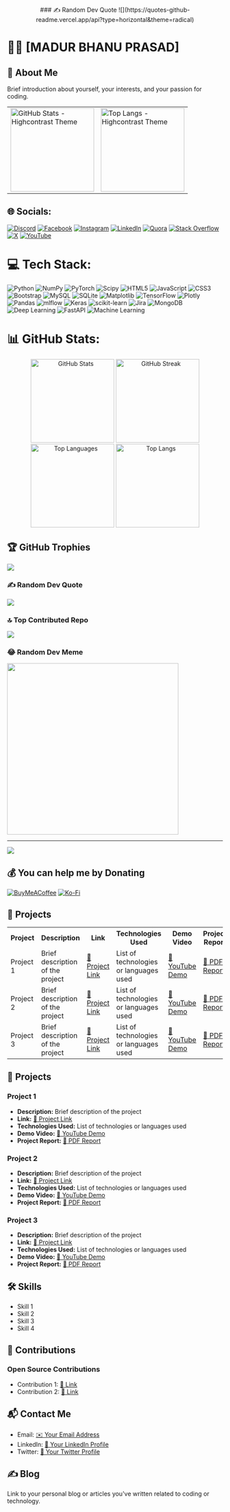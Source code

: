 <div align="center" style="width: 100%;">
  ### ✍️ Random Dev Quote
  ![](https://quotes-github-readme.vercel.app/api?type=horizontal&theme=radical)
</div>

# 👨‍💻 [MADUR BHANU PRASAD]

## 🌟 About Me
Brief introduction about yourself, your interests, and your passion for coding.
<table>
  <tr>
    <td>
      <img src="https://github-readme-stats.vercel.app/api?username=madurbhanuprasad&theme=highcontrast&show_icons=true" alt="GitHub Stats - Highcontrast Theme" height="195"/>
    </td>
    <td>
      <img src="https://github-readme-stats.vercel.app/api/top-langs/?username=madurbhanuprasad&theme=highcontrast&size_weight=0.5&count_weight=0.5" alt="Top Langs - Highcontrast Theme" height="195"/>
    </td>
  </tr>
</table>



## 🌐 Socials:
[![Discord](https://img.shields.io/badge/Discord-%237289DA.svg?logo=discord&logoColor=white)](https://discord.gg/madurbhanuprasad) [![Facebook](https://img.shields.io/badge/Facebook-%231877F2.svg?logo=Facebook&logoColor=white)](https://facebook.com/madurbhanuprasad) [![Instagram](https://img.shields.io/badge/Instagram-%23E4405F.svg?logo=Instagram&logoColor=white)](https://instagram.com/madurbhanuprasad) [![LinkedIn](https://img.shields.io/badge/LinkedIn-%230077B5.svg?logo=linkedin&logoColor=white)](https://linkedin.com/in/madurbhanuprasad) [![Quora](https://img.shields.io/badge/Quora-%23B92B27.svg?logo=Quora&logoColor=white)](https://quora.com/profile/madurbhanuprasad) [![Stack Overflow](https://img.shields.io/badge/-Stackoverflow-FE7A16?logo=stack-overflow&logoColor=white)](https://stackoverflow.com/users/madurbhanuprasad) [![X](https://img.shields.io/badge/X-black.svg?logo=X&logoColor=white)](https://x.com/madurbhanuprasad) [![YouTube](https://img.shields.io/badge/YouTube-%23FF0000.svg?logo=YouTube&logoColor=white)](https://youtube.com/@madurbhanuprasad) 

# 💻 Tech Stack:
![Python](https://img.shields.io/badge/python-3670A0?style=for-the-badge&logo=python&logoColor=ffdd54) ![NumPy](https://img.shields.io/badge/numpy-%23013243.svg?style=for-the-badge&logo=numpy&logoColor=white) ![PyTorch](https://img.shields.io/badge/PyTorch-%23EE4C2C.svg?style=for-the-badge&logo=PyTorch&logoColor=white) ![Scipy](https://img.shields.io/badge/SciPy-%230C55A5.svg?style=for-the-badge&logo=scipy&logoColor=%white) ![HTML5](https://img.shields.io/badge/html5-%23E34F26.svg?style=for-the-badge&logo=html5&logoColor=white) ![JavaScript](https://img.shields.io/badge/javascript-%23323330.svg?style=for-the-badge&logo=javascript&logoColor=%23F7DF1E) ![CSS3](https://img.shields.io/badge/css3-%231572B6.svg?style=for-the-badge&logo=css3&logoColor=white) ![Bootstrap](https://img.shields.io/badge/bootstrap-%238511FA.svg?style=for-the-badge&logo=bootstrap&logoColor=white) ![MySQL](https://img.shields.io/badge/mysql-4479A1.svg?style=for-the-badge&logo=mysql&logoColor=white) ![SQLite](https://img.shields.io/badge/sqlite-%2307405e.svg?style=for-the-badge&logo=sqlite&logoColor=white) ![Matplotlib](https://img.shields.io/badge/Matplotlib-%23ffffff.svg?style=for-the-badge&logo=Matplotlib&logoColor=black) ![TensorFlow](https://img.shields.io/badge/TensorFlow-%23FF6F00.svg?style=for-the-badge&logo=TensorFlow&logoColor=white) ![Plotly](https://img.shields.io/badge/Plotly-%233F4F75.svg?style=for-the-badge&logo=plotly&logoColor=white) ![Pandas](https://img.shields.io/badge/pandas-%23150458.svg?style=for-the-badge&logo=pandas&logoColor=white) ![mlflow](https://img.shields.io/badge/mlflow-%23d9ead3.svg?style=for-the-badge&logo=numpy&logoColor=blue) ![Keras](https://img.shields.io/badge/Keras-%23D00000.svg?style=for-the-badge&logo=Keras&logoColor=white) ![scikit-learn](https://img.shields.io/badge/scikit--learn-%23F7931E.svg?style=for-the-badge&logo=scikit-learn&logoColor=white) ![Jira](https://img.shields.io/badge/jira-%230A0FFF.svg?style=for-the-badge&logo=jira&logoColor=white) ![MongoDB](https://img.shields.io/badge/MongoDB-%234ea94b.svg?style=for-the-badge&logo=mongodb&logoColor=white)
![Deep Learning](https://img.shields.io/badge/Deep_Learning-%230A0FFF.svg?style=for-the-badge&logo=deeplearning&logoColor=white)
![FastAPI](https://img.shields.io/badge/FastAPI-%2300C4B4.svg?style=for-the-badge&logo=fastapi&logoColor=white)
![Machine Learning](https://img.shields.io/badge/Machine_Learning-%23FF6F00.svg?style=for-the-badge&logo=machinelearning&logoColor=white)


# 📊 GitHub Stats:
<div align="center">
  <img src="https://github-readme-stats.vercel.app/api?username=madurbhanuprasad&theme=dark&hide_border=false&include_all_commits=true&count_private=true" alt="GitHub Stats" height="195"/>
  <img src="https://github-readme-streak-stats.herokuapp.com/?user=madurbhanuprasad&theme=dark&hide_border=false" alt="GitHub Streak" height="195"/>
  <img src="https://github-readme-stats.vercel.app/api/top-langs/?username=madurbhanuprasad&theme=dark&hide_border=false&include_all_commits=true&count_private=true&layout=compact" alt="Top Languages" height="195"/>
  <img src="https://github-readme-stats.vercel.app/api/top-langs/?username=madurbhanuprasad&theme=dark&hide_border=false&size_weight=0.5&count_weight=0.5" alt="Top Langs" height="195"/>
</div>


## 🏆 GitHub Trophies
![](https://github-profile-trophy.vercel.app/?username=madurbhanuprasad&theme=juicyfresh&no-frame=false&no-bg=false&margin-w=4)

### ✍️ Random Dev Quote
![](https://quotes-github-readme.vercel.app/api?type=horizontal&theme=radical)

### 🔝 Top Contributed Repo
![](https://github-contributor-stats.vercel.app/api?username=madurbhanuprasad&limit=5&theme=dark&combine_all_yearly_contributions=true)

### 😂 Random Dev Meme
<img src='https://memer-new.vercel.app/' style="height: 400px;"/>

---
[![](https://visitcount.itsvg.in/api?id=madurbhanuprasad&icon=0&color=5)](https://visitcount.itsvg.in)

  ## 💰 You can help me by Donating
  [![BuyMeACoffee](https://img.shields.io/badge/Buy%20Me%20a%20Coffee-ffdd00?style=for-the-badge&logo=buy-me-a-coffee&logoColor=black)](https://buymeacoffee.com/madurbhanuprasad) [![Ko-Fi](https://img.shields.io/badge/Ko--fi-F16061?style=for-the-badge&logo=ko-fi&logoColor=white)](https://ko-fi.com/madurbhanuprasad) 

  
<!-- Proudly created with GPRM ( https://gprm.itsvg.in ) --> 

## 🚀 Projects

<table>
  <tr>
    <th>Project</th>
    <th>Description</th>
    <th>Link</th>
    <th>Technologies Used</th>
    <th>Demo Video</th>
    <th>Project Report</th>
  </tr>
  <tr>
    <td>Project 1</td>
    <td>Brief description of the project</td>
    <td><a href="link">🔗 Project Link</a></td>
    <td>List of technologies or languages used</td>
    <td><a href="video_link">🎥 YouTube Demo</a></td>
    <td><a href="report_link">📄 PDF Report</a></td>
  </tr>
  <tr>
    <td>Project 2</td>
    <td>Brief description of the project</td>
    <td><a href="link">🔗 Project Link</a></td>
    <td>List of technologies or languages used</td>
    <td><a href="video_link">🎥 YouTube Demo</a></td>
    <td><a href="report_link">📄 PDF Report</a></td>
  </tr>
  <tr>
    <td>Project 3</td>
    <td>Brief description of the project</td>
    <td><a href="link">🔗 Project Link</a></td>
    <td>List of technologies or languages used</td>
    <td><a href="video_link">🎥 YouTube Demo</a></td>
    <td><a href="report_link">📄 PDF Report</a></td>
  </tr>
</table>


## 🚀 Projects
### Project 1
- **Description:** Brief description of the project
- **Link:** [🔗 Project Link](link)
- **Technologies Used:** List of technologies or languages used
- **Demo Video:** [🎥 YouTube Demo](video_link)
- **Project Report:** [📄 PDF Report](report_link)

### Project 2
- **Description:** Brief description of the project
- **Link:** [🔗 Project Link](link)
- **Technologies Used:** List of technologies or languages used
- **Demo Video:** [🎥 YouTube Demo](video_link)
- **Project Report:** [📄 PDF Report](report_link)

### Project 3
- **Description:** Brief description of the project
- **Link:** [🔗 Project Link](link)
- **Technologies Used:** List of technologies or languages used
- **Demo Video:** [🎥 YouTube Demo](video_link)
- **Project Report:** [📄 PDF Report](report_link)

## 🛠️ Skills
- Skill 1
- Skill 2
- Skill 3
- Skill 4

## 🤝 Contributions
### Open Source Contributions
- Contribution 1: [🔗 Link](link)
- Contribution 2: [🔗 Link](link)

## 📬 Contact Me
- Email: [✉️ Your Email Address](mailto:youremail@example.com)
- LinkedIn: [🔗 Your LinkedIn Profile](https://www.linkedin.com/in/yourprofile)
- Twitter: [🔗 Your Twitter Profile](https://twitter.com/yourhandle)

## ✍️ Blog
Link to your personal blog or articles you've written related to coding or technology.
